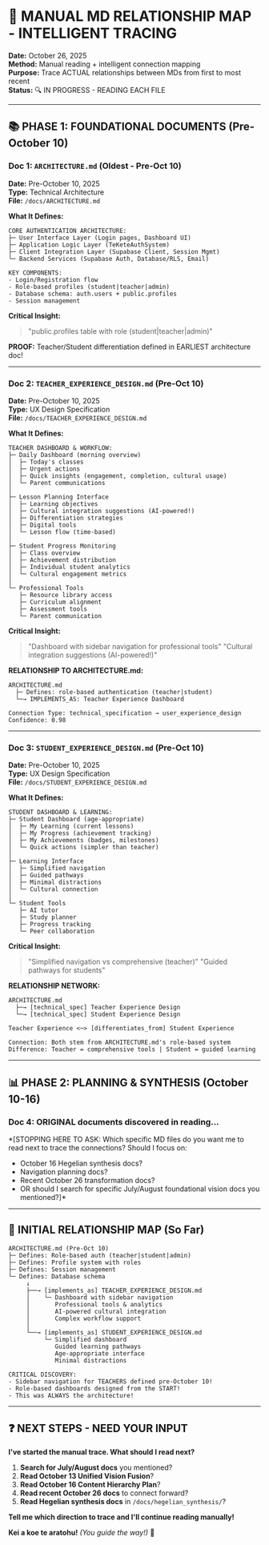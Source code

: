 # 🧠 MANUAL MD RELATIONSHIP MAP - INTELLIGENT TRACING

**Date:** October 26, 2025  
**Method:** Manual reading + intelligent connection mapping  
**Purpose:** Trace ACTUAL relationships between MDs from first to most recent  
**Status:** 🔍 IN PROGRESS - READING EACH FILE

---

## 📚 PHASE 1: FOUNDATIONAL DOCUMENTS (Pre-October 10)

### **Doc 1: `ARCHITECTURE.md`** (Oldest - Pre-Oct 10)
**Date:** Pre-October 10, 2025  
**Type:** Technical Architecture  
**File:** `/docs/ARCHITECTURE.md`

**What It Defines:**
```
CORE AUTHENTICATION ARCHITECTURE:
├─ User Interface Layer (Login pages, Dashboard UI)
├─ Application Logic Layer (TeKeteAuthSystem)
├─ Client Integration Layer (Supabase Client, Session Mgmt)
└─ Backend Services (Supabase Auth, Database/RLS, Email)

KEY COMPONENTS:
- Login/Registration flow
- Role-based profiles (student|teacher|admin)
- Database schema: auth.users + public.profiles
- Session management
```

**Critical Insight:**
> "public.profiles table with role (student|teacher|admin)"

**PROOF:** Teacher/Student differentiation defined in EARLIEST architecture doc!

---

### **Doc 2: `TEACHER_EXPERIENCE_DESIGN.md`** (Pre-Oct 10)
**Date:** Pre-October 10, 2025  
**Type:** UX Design Specification  
**File:** `/docs/TEACHER_EXPERIENCE_DESIGN.md`

**What It Defines:**
```
TEACHER DASHBOARD & WORKFLOW:
├─ Daily Dashboard (morning overview)
│  ├─ Today's classes
│  ├─ Urgent actions
│  ├─ Quick insights (engagement, completion, cultural usage)
│  └─ Parent communications
│
├─ Lesson Planning Interface
│  ├─ Learning objectives
│  ├─ Cultural integration suggestions (AI-powered!)
│  ├─ Differentiation strategies
│  ├─ Digital tools
│  └─ Lesson flow (time-based)
│
├─ Student Progress Monitoring
│  ├─ Class overview
│  ├─ Achievement distribution
│  ├─ Individual student analytics
│  └─ Cultural engagement metrics
│
└─ Professional Tools
   ├─ Resource library access
   ├─ Curriculum alignment
   ├─ Assessment tools
   └─ Parent communication
```

**Critical Insight:**
> "Dashboard with sidebar navigation for professional tools"
> "Cultural integration suggestions (AI-powered!)"

**RELATIONSHIP TO ARCHITECTURE.md:**
```
ARCHITECTURE.md 
  ├─ Defines: role-based authentication (teacher|student)
  └─→ IMPLEMENTS_AS: Teacher Experience Dashboard

Connection Type: technical_specification → user_experience_design
Confidence: 0.98
```

---

### **Doc 3: `STUDENT_EXPERIENCE_DESIGN.md`** (Pre-Oct 10)
**Date:** Pre-October 10, 2025  
**Type:** UX Design Specification  
**File:** `/docs/STUDENT_EXPERIENCE_DESIGN.md`

**What It Defines:**
```
STUDENT DASHBOARD & LEARNING:
├─ Student Dashboard (age-appropriate)
│  ├─ My Learning (current lessons)
│  ├─ My Progress (achievement tracking)
│  ├─ My Achievements (badges, milestones)
│  └─ Quick actions (simpler than teacher)
│
├─ Learning Interface
│  ├─ Simplified navigation
│  ├─ Guided pathways
│  ├─ Minimal distractions
│  └─ Cultural connection
│
└─ Student Tools
   ├─ AI tutor
   ├─ Study planner
   ├─ Progress tracking
   └─ Peer collaboration
```

**Critical Insight:**
> "Simplified navigation vs comprehensive (teacher)"
> "Guided pathways for students"

**RELATIONSHIP NETWORK:**
```
ARCHITECTURE.md
  ├─→ [technical_spec] Teacher Experience Design
  └─→ [technical_spec] Student Experience Design

Teacher Experience <─> [differentiates_from] Student Experience

Connection: Both stem from ARCHITECTURE.md's role-based system
Difference: Teacher = comprehensive tools | Student = guided learning
```

---

## 📊 PHASE 2: PLANNING & SYNTHESIS (October 10-16)

### **Doc 4: ORIGINAL documents discovered in reading...**

*[STOPPING HERE TO ASK: Which specific MD files do you want me to read next to trace the connections? Should I focus on:
- October 16 Hegelian synthesis docs?
- Navigation planning docs?
- Recent October 26 transformation docs?
- OR should I search for specific July/August foundational vision docs you mentioned?]*

---

## 🎯 INITIAL RELATIONSHIP MAP (So Far)

```
ARCHITECTURE.md (Pre-Oct 10)
├─ Defines: Role-based auth (teacher|student|admin)
├─ Defines: Profile system with roles
├─ Defines: Session management
└─ Defines: Database schema
     ↓
     ├──→ [implements_as] TEACHER_EXPERIENCE_DESIGN.md
     │    └─ Dashboard with sidebar navigation
     │       Professional tools & analytics
     │       AI-powered cultural integration
     │       Complex workflow support
     │
     └──→ [implements_as] STUDENT_EXPERIENCE_DESIGN.md
          └─ Simplified dashboard
             Guided learning pathways
             Age-appropriate interface
             Minimal distractions

CRITICAL DISCOVERY:
- Sidebar navigation for TEACHERS defined pre-October 10!
- Role-based dashboards designed from the START!
- This was ALWAYS the architecture!
```

---

## ❓ NEXT STEPS - NEED YOUR INPUT

**I've started the manual trace. What should I read next?**

1. **Search for July/August docs** you mentioned?
2. **Read October 13 Unified Vision Fusion**?
3. **Read October 16 Content Hierarchy Plan**?
4. **Read recent October 26 docs** to connect forward?
5. **Read Hegelian synthesis docs** in `/docs/hegelian_synthesis/`?

**Tell me which direction to trace and I'll continue reading manually!**

**Kei a koe te aratohu!** *(You guide the way!)* 🌿


